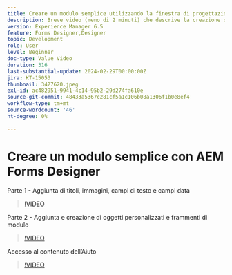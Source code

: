```yaml
---
title: Creare un modulo semplice utilizzando la finestra di progettazione
description: Breve video (meno di 2 minuti) che descrive la creazione di un modulo semplice
version: Experience Manager 6.5
feature: Forms Designer,Designer
topic: Development
role: User
level: Beginner
doc-type: Value Video
duration: 316
last-substantial-update: 2024-02-29T00:00:00Z
jira: KT-15053
thumbnail: 3427620.jpeg
exl-id: ac482951-9941-4c14-95b2-29d274fa610e
source-git-commit: 48433a5367c281cf5a1c106b08a1306f1b0e8ef4
workflow-type: tm+mt
source-wordcount: '46'
ht-degree: 0%

---
```


# Creare un modulo semplice con AEM Forms Designer

Parte 1 - Aggiunta di titoli, immagini, campi di testo e campi data

>[!VIDEO](https://video.tv.adobe.com/v/3439734/?learn=on&captions=ita)

Parte 2 - Aggiunta e creazione di oggetti personalizzati e frammenti di modulo

>[!VIDEO](https://video.tv.adobe.com/v/3439589/?learn=on&captions=ita)

Accesso al contenuto dell’Aiuto

>[!VIDEO](https://video.tv.adobe.com/v/3437242/?learn=on&captions=ita)

